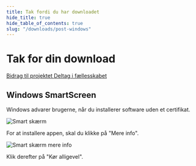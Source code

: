 ```yaml
---
title: Tak fordi du har downloadet
hide_title: true
hide_table_of_contents: true
slug: "/downloads/post-windows"
---
```


<div className="text-center margin-top--xl">

# Tak for din download

<div className="row margin-bottom--lg padding--sm flex-center">
<a className="button button--outline button--warning button--lg margin--sm" href="/contributing">
  Bidrag til projektet
</a>
<a className="button button--outline button--info button--lg margin--sm" href="https://linwood.dev/matrix">
  Deltag i fællesskabet
</a>

</div>

## Windows SmartScreen


Windows advarer brugerne, når du installerer software uden et certifikat.

![Smart skærm](/img/smart-screen.png)

For at installere appen, skal du klikke på "Mere info".

![Smart skærm mere info](/img/smart-screen-more-info.png)

Klik derefter på "Kør alligevel".

</div>
